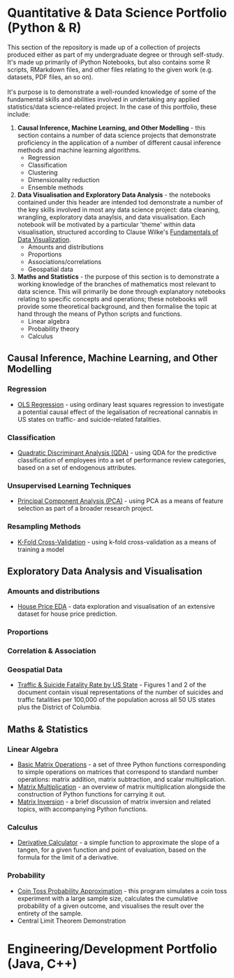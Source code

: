 # Quantitative & Data Science Portfolio (Python & R)
This section of the repository is made up of a collection of projects produced either as part of my undergraduate degree or through self-study. It's made up primarily of iPython Notebooks, but also contains some R scripts, RMarkdown files, and other files relating to the given work (e.g. datasets, PDF files, an so on).
</br>
</br>
It's purpose is to demonstrate a well-rounded knowledge of some of the fundamental skills and abilities involved in undertaking any applied statistics/data science-related project. In the case of this portfolio, these include:

1. **Causal Inference, Machine Learning, and Other Modelling** - this section contains a number of data science projects that demonstrate proficiency in the application of a number of different causal inference methods and machine learning algorithms.
      - Regression
      - Classification
      - Clustering
      - Dimensionality reduction
      - Ensemble methods
2. **Data Visualisation and Exploratory Data Analysis** - the notebooks contained under this header are intended tod demonstrate a number of the key skills involved in most any data science project: data cleaning, wrangling, exploratory data anaylsis, and data visualisation. Each notebook will be motivated by a particular 'theme' within data visualisation, structured according to Clause Wilke's [Fundamentals of Data Visualization](https://clauswilke.com/dataviz/).
      - Amounts and distributions
      - Proportions
      - Associations/correlations
      - Geospatial data
3.  **Maths and Statistics** - the purpose of this section is to demonstrate a working knowledge of the branches of mathematics most relevant to data science. This will primarily be done through explanatory notebooks relating to specific concepts and operations; these notebooks will provide some theoretical background, and then formalise the topic at hand through the means of Python scripts and functions.
      - Linear algebra
      - Probability theory
      - Calculus 

## Causal Inference, Machine Learning, and Other Modelling
### Regression
* [OLS Regression](https://github.com/roman-coussement/quantiative-methods-project) - using ordinary least squares regression to investigate a potential causal effect of           the legalisation of recreational cannabis in US states on traffic- and suicide-related fatalities.
### Classification
* [Quadratic Discriminant Analysis (QDA)](https://github.com/roman-coussement/dsm-project) - using QDA for the predictive classification of employees into a set of performance review categories, based on a set of endogenous attributes.
### Unsupervised Learning Techniques
* [Principal Component Analysis (PCA)](https://github.com/roman-coussement/dsm-project) - using PCA as a means of feature selection as part of a broader research project.
### Resampling Methods
* [K-Fold Cross-Validation](https://github.com/roman-coussement/dsm-project) - using k-fold cross-validation as a means of training a model
## Exploratory Data Analysis and Visualisation
### Amounts and distributions
* [House Price EDA](https://github.com/roman-coussement/roman-coussement.github.io/blob/main/house-price-eda.ipynb) - data exploration and visualisation of an extensive dataset for house price prediction.

### Proportions
### Correlation & Association
### Geospatial Data
* [Traffic & Suicide Fatality Rate by US State](https://github.com/roman-coussement/quantiative-methods-project/blob/main/write_up_rmd.pdf) - Figures 1 and 2 of the document contain visual representations of the number of suicides and traffic fatalities per 100,000 of the population across all 50 US states plus the District of Columbia.
## Maths & Statistics
### Linear Algebra
* [Basic Matrix Operations](https://github.com/roman-coussement/roman-coussement.github.io/blob/main/basic-matrix-operations.ipynb) - a set of three Python functions corresponding to simple operations on matrices that correspond to standard number operations: matrix addition, matrix subtraction, and scalar multiplication.
* [Matrix Multiplication](https://github.com/roman-coussement/roman-coussement.github.io/blob/main/matrix-multiplication.ipynb) - an overview of matrix multiplication alongside the construction of Python functions for carrying it out.
* [Matrix Inversion](https://github.com/roman-coussement/roman-coussement.github.io/blob/main/matrix-inversion.ipynb) - a brief discussion of matrix inversion and related topics, with accompanying Python functions.
### Calculus
* [Derivative Calculator](https://github.com/roman-coussement/roman-coussement.github.io/blob/main/tangent-slope-calculator.ipynb) - a simple function to approximate the slope of a tangen, for a given function and point of evaluation, based on the formula for the limit of a derivative.

### Probability
* [Coin Toss Probability Approximation](https://github.com/roman-coussement/roman-coussement.github.io/blob/main/coin-toss-prob-approx.ipynb) - this program simulates a coin toss experiment with a large sample size, calculates the cumulative probability of a given outcome, and visualises the result over the entirety of the sample.
* Central Limit Theorem Demonstration
# Engineering/Development Portfolio (Java, C++)
